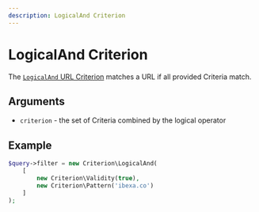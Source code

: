 ```yaml
---
description: LogicalAnd Criterion
---
```


# LogicalAnd Criterion

The [`LogicalAnd` URL Criterion](/api/php_api/php_api_reference/classes/Ibexa-Contracts-Core-Repository-Values-URL-Query-Criterion-LogicalAnd.html) matches a URL if all provided Criteria match.

## Arguments

- `criterion` - the set of Criteria combined by the logical operator

## Example

``` php
$query->filter = new Criterion\LogicalAnd(
    [
        new Criterion\Validity(true),
        new Criterion\Pattern('ibexa.co')
    ]
);
```
